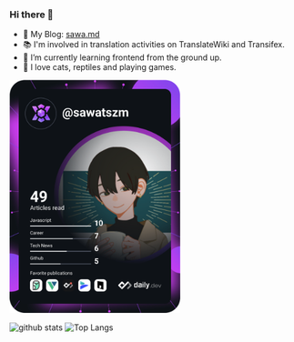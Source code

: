 ### Hi there 👋

<!--
**SawaTszm/SawaTszm** is a ✨ _special_ ✨ repository because its `README.md` (this file) appears on your GitHub profile.

Here are some ideas to get you started:

- 🔭 I’m currently working on ...
- 🌱 I’m currently learning ...
- 👯 I’m looking to collaborate on ...
- 🤔 I’m looking for help with ...
- 💬 Ask me about ...
- 📫 How to reach me: ...
- 😄 Pronouns: ...
- ⚡ Fun fact: ...
-->

- 📖 My Blog: [sawa.md](https://sawatszm.github.io/tags/tech/)
- 📚 I'm involved in translation activities on TranslateWiki and Transifex.
- 🌱 I’m currently learning frontend from the ground up.
- 💙 I love cats, reptiles and playing games.

<a href="https://app.daily.dev/sawatszm"><img src="https://github.com/sawatszm/sawatszm/blob/main/devcard.svg" width="300" alt="Sawa's Dev Card"/></a>
<div flex>
    <img alt="github stats" height="150px" src="https://github-readme-stats.vercel.app/api?username=SawaTszm&count_private=true&show_icons=true&show_icons=true&theme=onedark" />
    <img alt="Top Langs" height="150px" src="https://github-readme-stats.vercel.app/api/top-langs/?username=SawaTszm&hide=javascript,css,scss,html&layout=compact&count_private=true&show_icons=true&show_icons=true&theme=onedark" />
</div>
